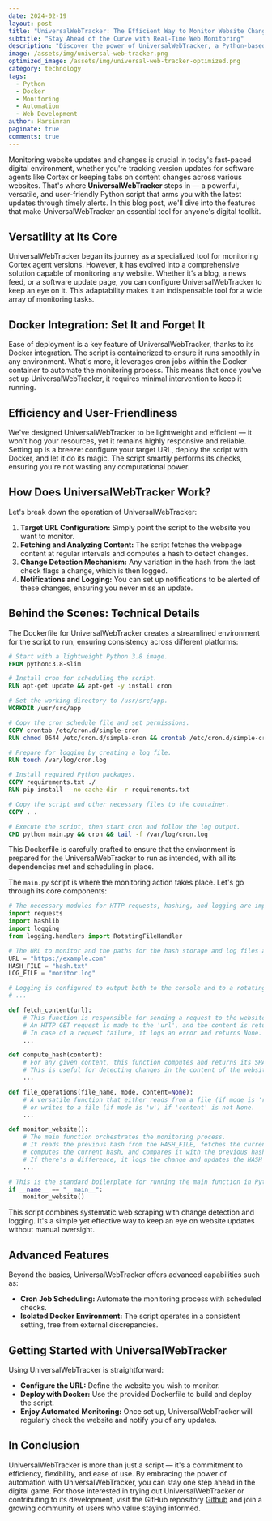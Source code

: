 ```yaml
---
date: 2024-02-19
layout: post
title: "UniversalWebTracker: The Efficient Way to Monitor Website Changes"
subtitle: "Stay Ahead of the Curve with Real-Time Web Monitoring"
description: "Discover the power of UniversalWebTracker, a Python-based script designed for effortless website monitoring. Whether you're tracking updates or changes, this tool keeps you informed with precision and ease."
image: /assets/img/universal-web-tracker.png
optimized_image: /assets/img/universal-web-tracker-optimized.png
category: technology
tags:
  - Python
  - Docker
  - Monitoring
  - Automation
  - Web Development
author: Harsimran
paginate: true
comments: true
---
```


Monitoring website updates and changes is crucial in today's fast-paced digital environment, whether you're tracking version updates for software agents like Cortex or keeping tabs on content changes across various websites. That's where **UniversalWebTracker** steps in — a powerful, versatile, and user-friendly Python script that arms you with the latest updates through timely alerts. In this blog post, we'll dive into the features that make UniversalWebTracker an essential tool for anyone's digital toolkit.

## Versatility at Its Core

UniversalWebTracker began its journey as a specialized tool for monitoring Cortex agent versions. However, it has evolved into a comprehensive solution capable of monitoring any website. Whether it’s a blog, a news feed, or a software update page, you can configure UniversalWebTracker to keep an eye on it. This adaptability makes it an indispensable tool for a wide array of monitoring tasks.

## Docker Integration: Set It and Forget It

Ease of deployment is a key feature of UniversalWebTracker, thanks to its Docker integration. The script is containerized to ensure it runs smoothly in any environment. What's more, it leverages cron jobs within the Docker container to automate the monitoring process. This means that once you've set up UniversalWebTracker, it requires minimal intervention to keep it running.

## Efficiency and User-Friendliness

We've designed UniversalWebTracker to be lightweight and efficient — it won't hog your resources, yet it remains highly responsive and reliable. Setting up is a breeze: configure your target URL, deploy the script with Docker, and let it do its magic. The script smartly performs its checks, ensuring you're not wasting any computational power.

## How Does UniversalWebTracker Work?

Let's break down the operation of UniversalWebTracker:

1. **Target URL Configuration:** Simply point the script to the website you want to monitor.
2. **Fetching and Analyzing Content:** The script fetches the webpage content at regular intervals and computes a hash to detect changes.
3. **Change Detection Mechanism:** Any variation in the hash from the last check flags a change, which is then logged.
4. **Notifications and Logging:** You can set up notifications to be alerted of these changes, ensuring you never miss an update.

## Behind the Scenes: Technical Details

The Dockerfile for UniversalWebTracker creates a streamlined environment for the script to run, ensuring consistency across different platforms:

```dockerfile
# Start with a lightweight Python 3.8 image.
FROM python:3.8-slim

# Install cron for scheduling the script.
RUN apt-get update && apt-get -y install cron

# Set the working directory to /usr/src/app.
WORKDIR /usr/src/app

# Copy the cron schedule file and set permissions.
COPY crontab /etc/cron.d/simple-cron
RUN chmod 0644 /etc/cron.d/simple-cron && crontab /etc/cron.d/simple-cron

# Prepare for logging by creating a log file.
RUN touch /var/log/cron.log

# Install required Python packages.
COPY requirements.txt ./
RUN pip install --no-cache-dir -r requirements.txt

# Copy the script and other necessary files to the container.
COPY . .

# Execute the script, then start cron and follow the log output.
CMD python main.py && cron && tail -f /var/log/cron.log
```
This Dockerfile is carefully crafted to ensure that the environment is prepared for the UniversalWebTracker to run as intended, with all its dependencies met and scheduling in place.

The `main.py` script is where the monitoring action takes place. Let's go through its core components:

```python
# The necessary modules for HTTP requests, hashing, and logging are imported.
import requests
import hashlib
import logging
from logging.handlers import RotatingFileHandler

# The URL to monitor and the paths for the hash storage and log files are set.
URL = "https://example.com"
HASH_FILE = "hash.txt"
LOG_FILE = "monitor.log"

# Logging is configured to output both to the console and to a rotating file.
# ...

def fetch_content(url):
    # This function is responsible for sending a request to the website and fetching its content.
    # An HTTP GET request is made to the 'url', and the content is returned.
    # In case of a request failure, it logs an error and returns None.
    ...

def compute_hash(content):
    # For any given content, this function computes and returns its SHA-256 hash.
    # This is useful for detecting changes in the content of the website.
    ...

def file_operations(file_name, mode, content=None):
    # A versatile function that either reads from a file (if mode is 'r') and returns its content,
    # or writes to a file (if mode is 'w') if 'content' is not None.
    ...

def monitor_website():
    # The main function orchestrates the monitoring process.
    # It reads the previous hash from the HASH_FILE, fetches the current website content,
    # computes the current hash, and compares it with the previous hash.
    # If there's a difference, it logs the change and updates the HASH_FILE with the new hash.
    ...

# This is the standard boilerplate for running the main function in Python scripts.
if __name__ == "__main__":
    monitor_website()
```
This script combines systematic web scraping with change detection and logging. It's a simple yet effective way to keep an eye on website updates without manual oversight.

## Advanced Features

Beyond the basics, UniversalWebTracker offers advanced capabilities such as:

- **Cron Job Scheduling:** Automate the monitoring process with scheduled checks.
- **Isolated Docker Environment:** The script operates in a consistent setting, free from external discrepancies.

## Getting Started with UniversalWebTracker

Using UniversalWebTracker is straightforward:

- **Configure the URL:** Define the website you wish to monitor.
- **Deploy with Docker:** Use the provided Dockerfile to build and deploy the script.
- **Enjoy Automated Monitoring:** Once set up, UniversalWebTracker will regularly check the website and notify you of any updates.

## In Conclusion

UniversalWebTracker is more than just a script — it's a commitment to efficiency, flexibility, and ease of use. By embracing the power of automation with UniversalWebTracker, you can stay one step ahead in the digital game. For those interested in trying out UniversalWebTracker or contributing to its development, visit the GitHub repository [Github](https://github.com/PKHarsimran/UniversalWebTracker) and join a growing community of users who value staying informed.
